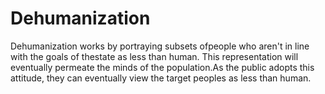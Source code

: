 # Dehumanization

Dehumanization works by portraying subsets ofpeople who aren't in line with the goals of thestate as less than human. This representation will eventually permeate the minds of the population.As the public adopts this attitude, they can eventually view the target peoples as less than human.
